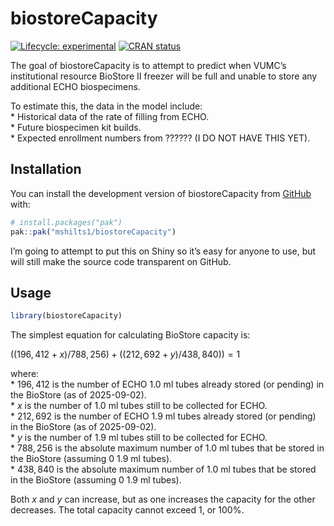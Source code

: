 
<!-- README.md is generated from README.Rmd. Please edit that file -->

# biostoreCapacity

<!-- badges: start -->

[![Lifecycle:
experimental](https://img.shields.io/badge/lifecycle-experimental-orange.svg)](https://lifecycle.r-lib.org/articles/stages.html#experimental)
[![CRAN
status](https://www.r-pkg.org/badges/version/biostoreCapacity)](https://CRAN.R-project.org/package=biostoreCapacity)
<!-- badges: end -->

The goal of biostoreCapacity is to attempt to predict when VUMC’s
institutional resource BioStore II freezer will be full and unable to
store any additional ECHO biospecimens.

To estimate this, the data in the model include:  
\* Historical data of the rate of filling from ECHO.  
\* Future biospecimen kit builds.  
\* Expected enrollment numbers from ?????? (I DO NOT HAVE THIS YET).

## Installation

You can install the development version of biostoreCapacity from
[GitHub](https://github.com/) with:

``` r
# install.packages("pak")
pak::pak("mshilts1/biostoreCapacity")
```

I’m going to attempt to put this on Shiny so it’s easy for anyone to
use, but will still make the source code transparent on GitHub.

## Usage

``` r
library(biostoreCapacity)
```

The simplest equation for calculating BioStore capacity is:

$((196,412 + x)/788,256) + ((212,692 + y)/438,840)) = 1$

where:  
\* $196,412$ is the number of ECHO 1.0 ml tubes already stored (or
pending) in the BioStore (as of 2025-09-02).  
\* $x$ is the number of 1.0 ml tubes still to be collected for ECHO.  
\* $212,692$ is the number of ECHO 1.9 ml tubes already stored (or
pending) in the BioStore (as of 2025-09-02).  
\* $y$ is the number of 1.9 ml tubes still to be collected for ECHO.  
\* $788,256$ is the absolute maximum number of 1.0 ml tubes that be
stored in the BioStore (assuming 0 1.9 ml tubes).  
\* $438,840$ is the absolute maximum number of 1.0 ml tubes that be
stored in the BioStore (assuming 0 1.9 ml tubes).

Both $x$ and $y$ can increase, but as one increases the capacity for the
other decreases. The total capacity cannot exceed 1, or 100%.

